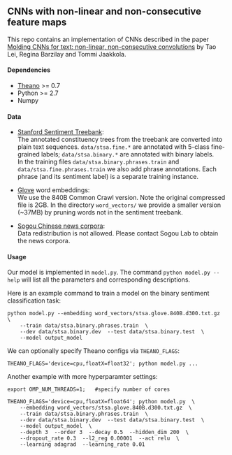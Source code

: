 ## CNNs with non-linear and non-consecutive feature maps



This repo contains an implementation of CNNs described in the paper [Molding CNNs for text: non-linear, non-consecutive convolutions](http://arxiv.org/abs/1508.04112) by Tao Lei, Regina Barzilay and Tommi Jaakkola.



#### Dependencies

 * [Theano](http://deeplearning.net/software/theano/) >= 0.7
 * Python >= 2.7
 * Numpy



#### Data
 
 * [Stanford Sentiment Treebank](http://nlp.stanford.edu/sentiment/index.html): <br>
  The annotated constituency trees from the treebank are converted into plain text sequences. `data/stsa.fine.*` are annotated with 5-class fine-grained labels; `data/stsa.binary.*` are annotated with binary labels. <br>
  In the training files `data/stsa.binary.phrases.train` and `data/stsa.fine.phrases.train` we also add phrase annotations. Each phrase (and its sentiment label) is a separate training instance.

 * [Glove](http://nlp.stanford.edu/projects/glove/) word embeddings: <br>
  We use the 840B Common Crawl version. Note the original compressed file is 2GB. In the directory `word_vectors/` we provide a smaller version (~37MB) by pruning words not in the sentiment treebank.

 * [Sogou Chinese news corpora](http://www.sogou.com/labs/dl/c.html): <br>
  Data redistribution is not allowed. Please contact Sogou Lab to obtain the news corpora.



#### Usage

Our model is implemented in `model.py`. The command `python model.py --help` will list all the parameters and corresponding descriptions.

Here is an example command to train a model on the binary sentiment classification task:
```
python model.py --embedding word_vectors/stsa.glove.840B.d300.txt.gz  \
    --train data/stsa.binary.phrases.train  \
    --dev data/stsa.binary.dev  --test data/stsa.binary.test  \
    --model output_model
```

We can optionally specify Theano configs via `THEANO_FLAGS`:
```
THEANO_FLAGS='device=cpu,floatX=float32'; python model.py ...
```

Another example with more hyperparamter settings:
```
export OMP_NUM_THREADS=1;   #specify number of cores 

THEANO_FLAGS='device=cpu,floatX=float64'; python model.py  \
    --embedding word_vectors/stsa.glove.840B.d300.txt.gz  \
    --train data/stsa.binary.phrases.train  \
    --dev data/stsa.binary.dev  --test data/stsa.binary.test  \
    --model output_model  \
    --depth 3  --order 3  --decay 0.5  --hidden_dim 200  \
    --dropout_rate 0.3  --l2_reg 0.00001  --act relu  \
    --learning adagrad  --learning_rate 0.01
```
